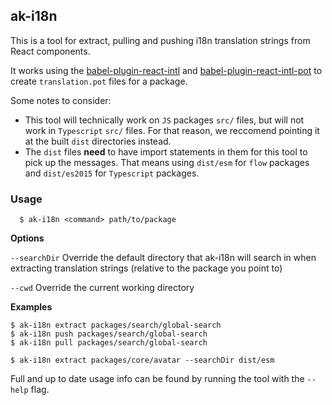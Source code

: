 ## ak-i18n

This is a tool for extract, pulling and pushing i18n translation strings from React components.

It works using the [babel-plugin-react-intl](https://github.com/yahoo/babel-plugin-react-intl) and [babel-plugin-react-intl-pot](https://www.npmjs.com/package/babel-plugin-react-intl-pot) to create `translation.pot` files for a package.

Some notes to consider:

* This tool will technically work on `JS` packages `src/` files, but will not work in `Typescript` `src/` files. For that reason, we reccomend pointing it at the built `dist` directories instead.
* The `dist` files **need** to have import statements in them for this tool to pick up the messages. That means using `dist/esm` for `flow` packages and `dist/es2015` for `Typescript` packages.

### Usage

```
  $ ak-i18n <command> path/to/package
```

**Options**

`--searchDir`  Override the default directory that ak-i18n will search in when extracting translation strings (relative to the package you point to)

`--cwd`        Override the current working directory

**Examples**

```
$ ak-i18n extract packages/search/global-search
$ ak-i18n push packages/search/global-search
$ ak-i18n pull packages/search/global-search

$ ak-i18n extract packages/core/avatar --searchDir dist/esm
```

Full and up to date usage info can be found by running the tool with the `--help` flag.
